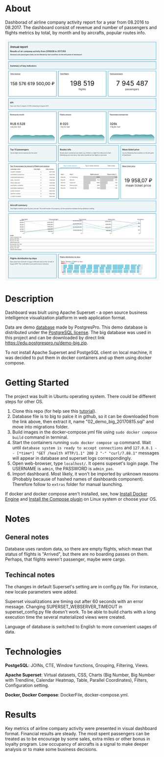 # About

Dashborad of airline company activity report for a year from 08.2016 to 08.2017. The dashboard consist of revenue and number of passengers and flights metrics by total, by month and by aircrafts, popular routes info.

<img src="dashboard_image.jpg">

# Description

Dashboard was biult using Apache Superset - a open source  business intelligence visualization platform in web application format.

Data are demo [database](https://postgrespro.ru/education/demodb) made by PostgresPro. This demo database is distributed under the [PostgreSQL license](https://www.postgresql.org/about/licence/). The big database was used in this project and can be downloaded by direct link https://edu.postgrespro.ru/demo-big.zip.

To not install Apache Superset and PostgeSQL client on local machine, it was decided to put them in docker containers and up them using docker compose.

# Getting Started

The project was built in Ubuntu operating system. There could be different steps for other OS.

1. Clone this repo (for help see this [tutorial](https://docs.github.com/repositories/creating-and-managing-repositories/cloning-a-repository)).
2. Database file is to big to palce it in github, so it can be downloaded from the link above, then extract it, name "02_demo_big_20170815.sql" and move into migrations folder.
3. Build images in the docker-compose.yml file using `sudo docker compose build` command in terminal.
4. Start the containers running `sudo docker compose up` command. Wait until  `database system is ready to accept connections` and `127.0.0.1 - - [*time*] "GET /health HTTP/1.1" 200 2 "-" "curl/7.88.1"` messages will appear in database and superset logs correspondingly.
5. Open web-browser, type `localhost/`. It opens supeset's login page. The USERNAME is `admin`, the PASSWORD is `admin_pas`.
6. Import dashboard. Most likely, it won't be imported by unknown reasons (Probably because of hashed names of dashboards component). Therefore follow to `extras` folder for manual launching.

If docker and docker compose aren't installed, see, how [Install Docker Engine](https://docs.docker.com/engine/install/) and [Install the Compose plugin](https://docs.docker.com/compose/install/linux/) on Linux system or choose your OS.

# Notes

## General notes

Database uses random data, so there are empty flights, which mean that status of flights is "Arrived", but there are no boarding passes on them. Perhaps, that filghts weren't passenger, maybe were cargo.

## Techincal notes

The changes in default Superset's setting are in config.py file. For instance, new locale parameters were added.

Superset visualizations are timing out after 60 seconds with an error message. Changing SUPERSET_WEBSERVER_TIMEOUT in superset_config.py file doesn't work. To be able to build charts with a long execution time the several materialized views were created.

Language of database is switched to English to more convenient usages of data.


# Technologies

**PostgeSQL**: JOINs, CTE, Window functions, Grouping, Filtering, Views.

**Apache Superset**: Virtual datasets, CSS, Charts (Big Number, Big Number with Trendline, Calendar Heatmap, Table, Parallel Coordinates), Filters, Configuration setting.

**Docker, Docker Compose**: DockerFile, docker-compose.yml.

# Results

Key metrics of airline company activity were presented in visual dashboard format. Financial results are steady. The most spent passengers can be treated as to be encourage by some sales, extra miles or other bonus in loyalty program. Low occupancy of aircrafts is a signal to make deeper analysis or to make some business decisions.
